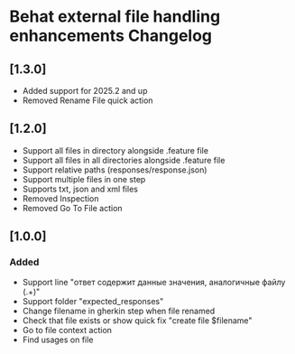 <!-- Keep a Changelog guide -> https://keepachangelog.com -->

# Behat external file handling enhancements Changelog

## [1.3.0]
- Added support for 2025.2 and up
- Removed Rename File quick action


## [1.2.0]

- Support all files in directory alongside .feature file
- Support all files in all directories alongside .feature file
- Support relative paths (responses/response.json)
- Support multiple files in one step
- Supports txt, json and xml files
- Removed Inspection
- Removed Go To File action


## [1.0.0]

### Added
- Support line "ответ содержит данные значения, аналогичные файлу (.+)"
- Support folder "expected_responses"
- Change filename in gherkin step when file renamed
- Check that file exists or show quick fix "create file $filename"
- Go to file context action
- Find usages on file
